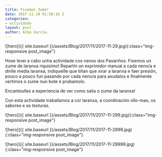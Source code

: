 ```yaml
---
title: Fixemos Zume!
date: 2017-11-29 01:50:16 Z
categories:
- actividade
layout: post
author: Alba García.
---
```


![hero]({{ site.baseurl }}/assets/Blog/2017/11/2017-11-29.jpg){:class="img-responsive post_image"}
<br>

Hoxe levei a cabo unha actividade cos nenos dos Paxariños. Fixemos un zume de laranxa riquisímo! Repartín un exprimidor manual a cada neno/a e dinlle media laranxa, indiqueille que tiñan que xirar a laranxa e faer presión, pouco a pouco fun pasando por cada neno/a para axudalos e finalmente vertimos o zume nun bote e probamolo.

Encantoulles a experiencia de ver como salia o zume da laranxa!

Con esta actividade traballamos a cor laranxa, a coordinación ollo-mao, os sabores e as texturas.


![hero]({{ site.baseurl }}/assets/Blog/2017/11/2017-11-299.jpg){:class="img-responsive post_image"}
<br>

![hero]({{ site.baseurl }}/assets/Blog/2017/11/2017-11-2999.jpg){:class="img-responsive post_image"}
<br>

![hero]({{ site.baseurl }}/assets/Blog/2017/11/2017-11-29999.jpg){:class="img-responsive post_image"}
<br>